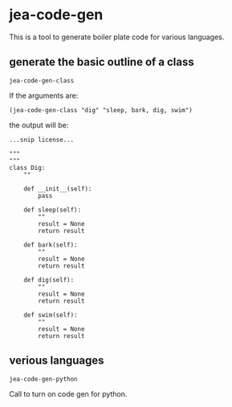 # jea-code-gen

This is a tool to generate boiler plate code for various languages.

## generate the basic outline of a class

`jea-code-gen-class`

If the arguments are: 

`(jea-code-gen-class "dig" "sleep, bark, dig, swim")`

the output will be:

```
...snip license...

"""
"""
class Dig:
    ""

    def __init__(self):
        pass

    def sleep(self):
        ""
        result = None
        return result

    def bark(self):
        ""
        result = None
        return result

    def dig(self):
        ""
        result = None
        return result

    def swim(self):
        ""
        result = None
        return result
```

## verious languages

`jea-code-gen-python`

Call to turn on code gen for python.
